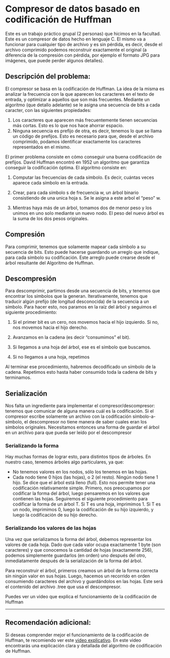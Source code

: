 # Compresor de datos basado en codificación de Huffman

Este es un trabajo práctico grupal (2 personas) que hicimos en la facultad.
Este es un compresor de datos hecho en lenguaje C. 
El mismo va a funcionar para cualquier tipo de archivo y es sin pérdida, es decir, 
desde el archivo comprimido podemos reconstruir exactamente el original 
(a diferencia de la compresión con pérdida, por ejemplo el formato JPG para imágenes, que puede perder algunos detalles).


## Descripción del problema:

El compresor se basa en la codificación de Huffman. La idea de la misma es analizar la frecuencia con
la que aparecen los caracteres en el texto de entrada, y optimizar a aquellos que son más frecuentes.
Mediante un algoritmo (que detallo adelante) se le asigna una secuencia de bits a cada caracter, con
las siguientes propiedades:
1. Los caracteres que aparecen más frecuentemente tienen secuencias más cortas. Esto es lo que nos
hace ahorrar espacio.
2. Ninguna secuencia es prefijo de otra, es decir, tenemos lo que se llama un código de prefijos. Esto
es necesario para que, desde el archivo comprimido, podamos identificar exactamente los caracteres
representados en el mismo.

El primer problema consiste en cómo conseguir una buena codificación de prefijos.
David Huffman encontró en 1952 un algoritmo que garantiza conseguir la codificación óptima. 
El algoritmo consiste en:

1. Computar las frecuencias de cada símbolo. Es decir, cuántas veces aparece cada símbolo en la
entrada.

2. Crear, para cada símbolo s de frecuencia w, un árbol binario consistiendo de una unica hoja s. Se
le asigna a este arbol el “peso” w.

3.  Mientras haya más de un árbol, tomamos dos de menor peso y los unimos en uno solo mediante un
nuevo nodo. El peso del nuevo árbol es la suma de los dos pesos originales.


## Compresión

Para comprimir, tenemos que solamente mapear cada símbolo a su secuencia de bits. Esto puede hacerse
guardando un arreglo que indique, para cada símbolo su codificación. Este arreglo puede crearse desde el
árbol resultante del Algoritmo de Huffman.

## Descompresión

Para descomprimir, partimos desde una secuencia de bits, y tenemos que encontrar los símbolos que la
generan. Iterativamente, tenemos que traducir algún prefijo (de longitud desconocida) de la secuencia a
un símbolo. Para hacer esto, nos paramos en la raíz del árbol y seguimos el siguiente procedimiento:

1. Si el primer bit es un cero, nos movemos hacia el hijo izquierdo. Si no, nos movemos hacia el hijo
derecho.

2. Avanzamos en la cadena (es decir “consumimos” el bit).

3. Si llegamos a una hoja del árbol, ese es el símbolo que buscamos.

4. Si no llegamos a una hoja, repetimos

Al terminar ese procedimiento, habremos decodificado un símbolo de la cadena. Repetimos esto hasta
haber consumido toda la cadena de bits y terminamos.

## Serialización

Nos falta un ingrediente para implementar el compresor/descompresor: tenemos que comunicar de alguna
manera cuál es la codificación. Si el compresor escribe solamente un archivo con la codificación símbolo-a-símbolo,
el descompresor no tiene manera de saber cuales eran los símbolos originales.
Necesitamos entonces una forma de guardar el árbol en un archivo para que pueda ser leído por el
descompresor

### Serializando la forma

Hay muchas formas de lograr esto, para distintos tipos de árboles. En nuestro caso, tenemos árboles algo
particulares, ya que:
- No tenemos valores en los nodos, sólo los tenemos en las hojas.
- Cada nodo tiene 0 hijos (las hojas), o 2 (el resto). Ningún nodo tiene 1 hijo. 
  Se dice que el árbol está lleno (full).
Esto nos permite tener una codificación relativamente simple. Primero, nos preocupamos por codificar
la forma del árbol, luego pensaremos en los valores que contienen las hojas. Seguiremos el siguiente
procedimiento para codificar la forma de un árbol T.
Si T es una hoja, imprimimos 1.
Si T es un nodo, imprimimos 0, luego la codificación de su hijo izquierdo, y luego la codificación de
su hijo derecho.

### Serializando los valores de las hojas

Una vez que serializamos la forma del árbol, debemos representar los valores de cada hoja. Dado que
cada valor ocupa exactamente 1 byte (son caracteres) y que conocemos la cantidad de hojas (exactamente
256), podemos simplemente guardarlos (en orden) uno después del otro, inmediatamente después de la
serialización de la forma del árbol.

Para reconstruir el árbol, primeros creamos un árbol de la forma correcta sin ningún valor en sus hojas.
Luego, hacemos un recorrido en orden consumiendo caracteres del archivo y guardándolos en las hojas.
Este será el contenido del archivo .tree que usa el descompresor.

Puedes ver un video que explica el funcionamiento de la codificación de Huffman 

---

## Recomendación adicional:

Si deseas comprender mejor el funcionamiento de la codificación de Huffman, te recomiendo ver este <a href="https://www.youtube.com/watch?v=85NFcU8yTSs">video explicativo</a>. En este video encontrarás una explicación clara y detallada del algoritmo de codificación de Huffman.


